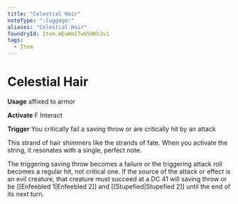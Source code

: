 ```yaml
---
title: "Celestial Hair"
noteType: ":luggage:"
aliases: "Celestial Hair"
foundryId: Item.WEwWmITwGS0Kh3v1
tags:
  - Item
---
```


# Celestial Hair

**Usage** affixed to armor

**Activate** F Interact

**Trigger** You critically fail a saving throw or are critically hit by an attack

This strand of hair shimmers like the strands of fate. When you activate the string, it resonates with a single, perfect note.

The triggering saving throw becomes a failure or the triggering attack roll becomes a regular hit, not critical one. If the source of the attack or effect is an evil creature, that creature must succeed at a DC 41 will saving throw or be [[Enfeebled 1|Enfeebled 2]] and [[Stupefied|Stupefied 2]] until the end of its next turn.
